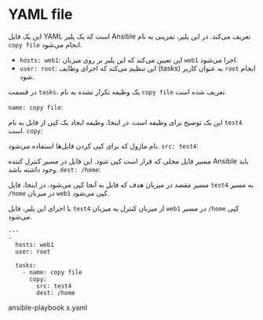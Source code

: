 # YAML file

این یک فایل YAML است که یک پلیر Ansible تعریف می‌کند. در این پلیر، تمرینی به نام `copy file` انجام می‌شود.

- `hosts: web1`: این تعیین می‌کند که این پلیر بر روی میزبان `web1` اجرا می‌شود.
- `user: root`: این تنظیم می‌کند که اجرای وظایف (tasks) به عنوان کاربر `root` انجام شود.

در قسمت `tasks`، یک وظیفه تکرار نشده به نام `copy file` تعریف شده است.

`name: copy file`:


این یک توضیح برای وظیفه است. در اینجا، وظیفه ایجاد یک کپی از فایل به نام `test4` است.
`copy`:

نام ماژول که برای کپی کردن فایل‌ها استفاده می‌شود.
`src: test4`:

مسیر فایل محلی که قرار است کپی شود. این فایل در مسیر کنترل کننده Ansible باید وجود داشته باشد.
`dest: /home`:

مسیر مقصد در میزبان هدف که فایل به آنجا کپی می‌شود. در اینجا، فایل `test4` به مسیر `/home` در میزبان `web1` کپی می‌شود.

با اجرای این پلیر، فایل `test4` از میزبان کنترل به میزبان `web1` در مسیر `/home` کپی می‌شود.

```
---
-
  hosts: web1
  user: root

  tasks:
    - name: copy file
      copy:
        src: test4
        dest: /home
```

ansible-playbook x.yaml
